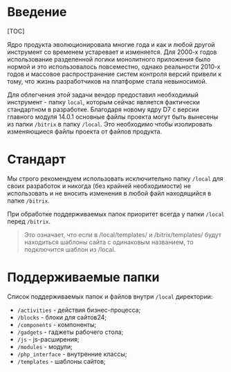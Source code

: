 # Введение

[TOC]

Ядро продукта эволюционировала многие года и как и любой другой инструмент со временем устаревает и изменяется. Для 2000-х годов использование разделенной логики монолитного приложения было нормой и это использовалось повсеместно, однако реальности 2010-х годов и массовое распространение систем контроля версий привели к тому, что жизнь разработчиков на платформе стала невыносимой. 

Для облегчения этой задачи вендор предоставил необходимый инструмент - папку `local`, которым сейчас является фактически стандартном в разработке. Благодаря новому ядру D7 с версии главного модуля 14.0.1 основные файлы проекта могут быть вынесены из папки `/bitrix` в папку `/local`. Это необходимо чтобы изолировать изменяющиеся файлы проекта от файлов продукта.

# Стандарт

Мы строго рекомендуем использовать исключительно папку `/local` для своих разработок и никогда (без крайней необходимости) не использовать и не вносить изменения в любой файл находящийся в папке `/bitrix`. 

При обработке поддерживаемых папок приоритет всегда у папки `/local` перед `/bitrix`.

>Это означает, что если в /local/templates/ и /bitrix/templates/ будут находиться шаблоны сайта с одинаковым названием, то подключится шаблон из /local.

# Поддерживаемые папки

Список поддерживаемых папок и файлов внутри `/local` директории:

* `/activities` - действия бизнес-процесса; 
* `/blocks` - блоки для сайтов24;
* `/components` - компоненты;
* `/gadgets` - гаджеты рабочего стола;
* `/js` - js-расширения;
* `/modules` - модули;
* `/php_interface` - внутренние классы;
* `/templates` - шаблоны сайтов;
